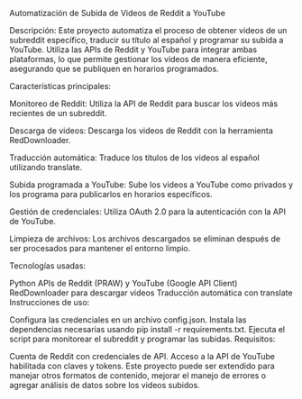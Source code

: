 Automatización de Subida de Videos de Reddit a YouTube

Descripción:
Este proyecto automatiza el proceso de obtener videos de un subreddit específico, traducir su título al español y programar su subida a YouTube. Utiliza las APIs de Reddit y YouTube para integrar ambas plataformas, lo que permite gestionar los videos de manera eficiente, asegurando que se publiquen en horarios programados.

Características principales:

Monitoreo de Reddit:
Utiliza la API de Reddit para buscar los videos más recientes de un subreddit.

Descarga de videos:
Descarga los videos de Reddit con la herramienta RedDownloader.

Traducción automática:
Traduce los títulos de los videos al español utilizando translate.

Subida programada a YouTube:
Sube los videos a YouTube como privados y los programa para publicarlos en horarios específicos.

Gestión de credenciales:
Utiliza OAuth 2.0 para la autenticación con la API de YouTube.

Limpieza de archivos:
Los archivos descargados se eliminan después de ser procesados para mantener el entorno limpio.

Tecnologías usadas:

Python
APIs de Reddit (PRAW) y YouTube (Google API Client)
RedDownloader para descargar videos
Traducción automática con translate
Instrucciones de uso:

Configura las credenciales en un archivo config.json.
Instala las dependencias necesarias usando pip install -r requirements.txt.
Ejecuta el script para monitorear el subreddit y programar las subidas.
Requisitos:

Cuenta de Reddit con credenciales de API.
Acceso a la API de YouTube habilitada con claves y tokens.
Este proyecto puede ser extendido para manejar otros formatos de contenido, mejorar el manejo de errores o agregar análisis de datos sobre los videos subidos.